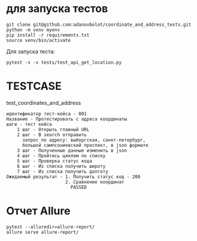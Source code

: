 # для запуска тестов

    git clone git@github.com:adanovbolot/coordinate_and_address_tests.git
    python -m venv myenv
    pip install -r requirements.txt
    source venv/bin/activate

Для запуска теста:
     
    pytest -s -v tests/test_api_get_location.py

# TESTCASE
test_coordinates_and_address

    идентификатор тест-кейса - 001
    Название - Протестировать с адреса координаты
    шаги - тест кейса
        1 шаг - Открыть главный URL
        2 шаг - В search отправить
          запрос по адресу: выборгская, санкт-петербург,
          большой сампсониевский проспект, в json формате
        3 шаг - Полученные данные изменить в json
        4 шаг - Пройтись циклом по списку
        5 шаг - Проверка статус кода
        6 шаг - Из списка получить широту 
        7 шаг - Из списка получить долготу
    Ожидаемый результат - 1. Получить статус код - 200
                          2. Сравнение координат
                            PASSED


# Отчет Allure

    pytest --alluredir=allure-report/
    allure serve allure-report/
